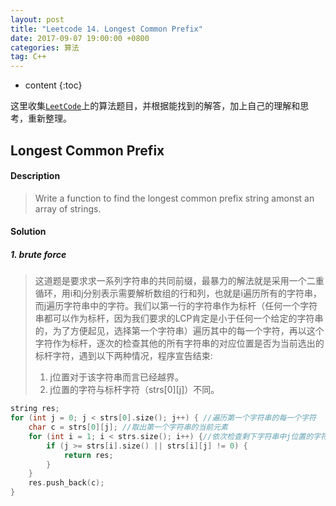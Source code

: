 ```yaml
---
layout: post
title: "Leetcode 14. Longest Common Prefix"
date: 2017-09-07 19:00:00 +0800 
categories: 算法
tag: C++
---
```

* content
{:toc}

这里收集[`LeetCode`](https://leetcode.com)上的算法题目，并根据能找到的解答，加上自己的理解和思考，重新整理。

<!-- more -->

## Longest Common Prefix

#### Description

>Write a function to find the longest common prefix string amonst an array of strings. 

#### Solution

##### 1. brute force

>这道题是要求求一系列字符串的共同前缀，最暴力的解法就是采用一个二重循环，用i和j分别表示需要解析数组的行和列，也就是i遍历所有的字符串，而j遍历字符串中的字符。我们以第一行的字符串作为标杆（任何一个字符串都可以作为标杆，因为我们要求的LCP肯定是小于任何一个给定的字符串的，为了方便起见，选择第一个字符串）遍历其中的每一个字符，再以这个字符作为标杆，逐次的检查其他的所有字符串的对应位置是否为当前选出的标杆字符，遇到以下两种情况，程序宣告结束:
>1) j位置对于该字符串而言已经越界。
>2) j位置的字符与标杆字符（strs[0][j]）不同。

```cpp
string res;
for (int j = 0; j < strs[0].size(); j++) { //遍历第一个字符串的每一个字符
    char c = strs[0][j]; //取出第一个字符串的当前元素
    for (int i = 1; i < strs.size(); i++) {//依次检查剩下字符串中j位置的字符
        if (j >= strs[i].size() || strs[i][j] != 0) {
            return res;
        }
    }
    res.push_back(c);
}
```